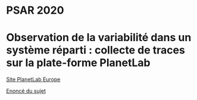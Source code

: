 # PSAR 2020
# Observation de la variabilité dans un système réparti : collecte de traces sur la plate-forme PlanetLab

[Site PlanetLab Europe](https://www.planet-lab.eu/)

[Enoncé du sujet](https://pages.lip6.fr/Pierre.Sens/PSAR/2020/pdf/Proj-Planetlab.pdf)
